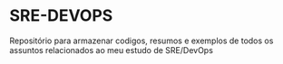 # SRE-DEVOPS
Repositório para armazenar codigos, resumos e exemplos de todos os assuntos relacionados ao meu estudo de SRE/DevOps
